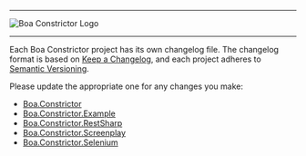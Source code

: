
---

![Boa Constrictor Logo](https://raw.githubusercontent.com/q2ebanking/boa-constrictor/main/logos/title/no-margin/png/logo-title-black-400x64.png)

---

Each Boa Constrictor project has its own changelog file.
The changelog format is based on [Keep a Changelog](https://keepachangelog.com/en/1.0.0/),
and each project adheres to [Semantic Versioning](https://semver.org/spec/v2.0.0.html).

Please update the appropriate one for any changes you make:

* [Boa.Constrictor](Boa.Constrictor/CHANGELOG.md)
* [Boa.Constrictor.Example](Boa.Constrictor.Example/CHANGELOG.md)
* [Boa.Constrictor.RestSharp](Boa.Constrictor.RestSharp/CHANGELOG.md)
* [Boa.Constrictor.Screenplay](Boa.Constrictor.Screenplay/CHANGELOG.md)
* [Boa.Constrictor.Selenium](Boa.Constrictor.Selenium/CHANGELOG.md)
